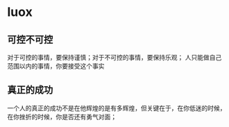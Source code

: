 # luox

## 可控不可控
对于可控的事情，要保持谨慎；对于不可控的事情，要保持乐观；
人只能做自己范围以内的事情，你要接受这个事实

## 真正的成功
一个人的真正的成功不是在他辉煌的是有多辉煌，但关键在于，在你低迷的时候，在你挫折的时候，你是否还有勇气对面；
